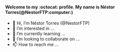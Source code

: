 <h4>Welcome to my :octocat: profile. My name is Néstor Torres(@NestorFTP:computer:)</h4>

- 👋 Hi, I’m Néstor Torres (@NestorFTP)
- 👀 I’m interested in ... 
- 🌱 I’m currently learning ...
- 💞️ I’m looking to collaborate on ...
- 📫 How to reach me ...
